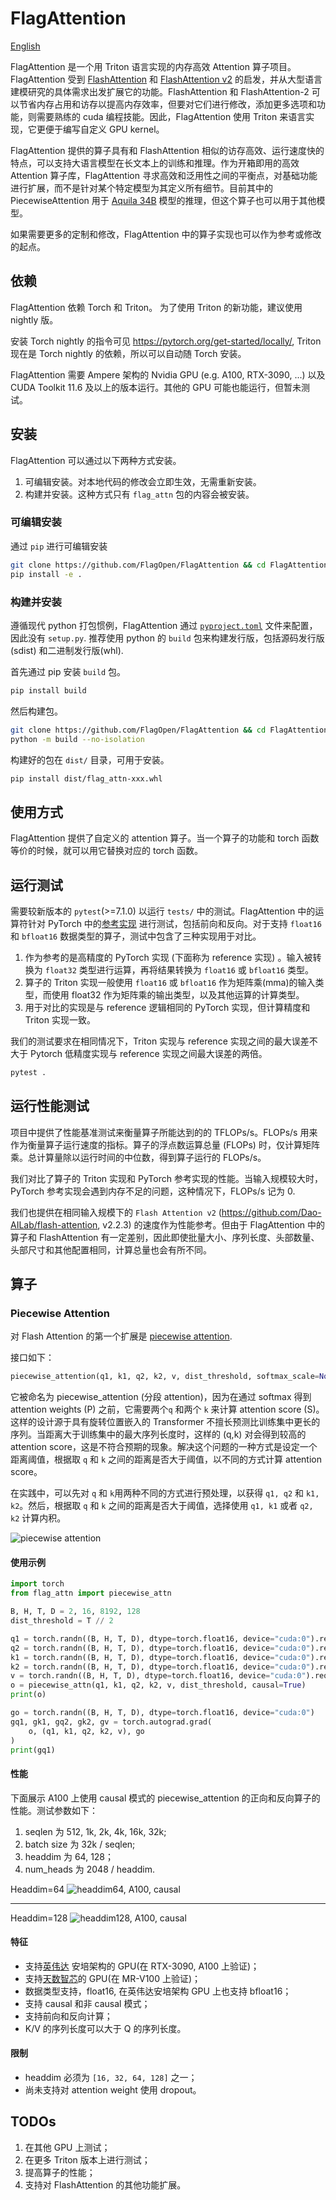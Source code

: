# FlagAttention

[English](./README.md)

FlagAttention 是一个用 Triton 语言实现的内存高效 Attention 算子项目。FlagAttention 受到 [FlashAttention](https://arxiv.org/abs/2205.14135) 和 [FlashAttention v2](https://tridao.me/publications/flash2/flash2.pdf) 的启发，并从大型语言建模研究的具体需求出发扩展它的功能。FlashAttention 和 FlashAttention-2 可以节省内存占用和访存以提高内存效率，但要对它们进行修改，添加更多选项和功能，则需要熟练的 cuda 编程技能。因此，FlagAttention 使用 Triton 来语言实现，它更便于编写自定义 GPU kernel。

FlagAttention 提供的算子具有和 FlashAttention 相似的访存高效、运行速度快的特点，可以支持大语言模型在长文本上的训练和推理。作为开箱即用的高效 Attention 算子库，FlagAttention 寻求高效和泛用性之间的平衡点，对基础功能进行扩展，而不是针对某个特定模型为其定义所有细节。目前其中的 PiecewiseAttention 用于 [Aquila 34B](https://github.com/FlagAI-Open/Aquila2) 模型的推理，但这个算子也可以用于其他模型。

如果需要更多的定制和修改，FlagAttention 中的算子实现也可以作为参考或修改的起点。

## 依赖

FlagAttention 依赖 Torch 和 Triton。 为了使用 Triton 的新功能，建议使用 nightly 版。

安装 Torch nightly 的指令可见 https://pytorch.org/get-started/locally/, Triton 现在是 Torch nightly 的依赖，所以可以自动随 Torch 安装。

FlagAttention 需要 Ampere 架构的 Nvidia GPU (e.g. A100, RTX-3090, ...) 以及 CUDA Toolkit 11.6 及以上的版本运行。其他的 GPU 可能也能运行，但暂未测试。

## 安装

FlagAttention 可以通过以下两种方式安装。

1. 可编辑安装。对本地代码的修改会立即生效，无需重新安装。
2. 构建并安装。这种方式只有 `flag_attn` 包的内容会被安装。

### 可编辑安装

通过 `pip` 进行可编辑安装

```sh
git clone https://github.com/FlagOpen/FlagAttention && cd FlagAttention
pip install -e .
```

### 构建并安装

遵循现代 python 打包惯例，FlagAttention 通过 [`pyproject.toml`](https://pip.pypa.io/en/stable/reference/build-system/pyproject-toml/) 文件来配置，因此没有 `setup.py`. 推荐使用 python 的 `build` 包来构建发行版，包括源码发行版(sdist) 和二进制发行版(whl).

首先通过 pip 安装 `build` 包。

```sh
pip install build
```

然后构建包。

```sh
git clone https://github.com/FlagOpen/FlagAttention && cd FlagAttention
python -m build --no-isolation
```

构建好的包在 `dist/` 目录，可用于安装。

```sh
pip install dist/flag_attn-xxx.whl
```

## 使用方式

FlagAttention 提供了自定义的 attention 算子。当一个算子的功能和 torch 函数等价的时候，就可以用它替换对应的 torch 函数。 

## 运行测试

需要较新版本的 `pytest`(>=7.1.0) 以运行 `tests/` 中的测试。FlagAttention 中的运算符针对 PyTorch 中的[参考实现](tests/flag_attn/ref_impl/) 进行测试，包括前向和反向。对于支持 `float16` 和 `bfloat16` 数据类型的算子，测试中包含了三种实现用于对比。

1. 作为参考的是高精度的 PyTorch 实现 (下面称为 reference 实现) 。输入被转换为 `float32` 类型进行运算，再将结果转换为 `float16` 或 `bfloat16` 类型。
2. 算子的 Triton 实现一般使用 `float16` 或 `bfloat16` 作为矩阵乘(mma)的输入类型，而使用 float32 作为矩阵乘的输出类型，以及其他运算的计算类型。
3. 用于对比的实现是与 reference 逻辑相同的 PyTorch 实现，但计算精度和 Triton 实现一致。

我们的测试要求在相同情况下，Triton 实现与 reference 实现之间的最大误差不大于 Pytorch 低精度实现与 reference 实现之间最大误差的两倍。

```sh
pytest .
```

## 运行性能测试

项目中提供了性能基准测试来衡量算子所能达到的的 TFLOPs/s。FLOPs/s 用来作为衡量算子运行速度的指标。算子的浮点数运算总量 (FLOPs) 时，仅计算矩阵乘。总计算量除以运行时间的中位数，得到算子运行的 FLOPs/s。

我们对比了算子的 Triton 实现和 PyTorch 参考实现的性能。当输入规模较大时，PyTorch 参考实现会遇到内存不足的问题，这种情况下，FLOPs/s 记为 0.

我们也提供在相同输入规模下的 `Flash Attention v2` (https://github.com/Dao-AILab/flash-attention, v2.2.3) 的速度作为性能参考。但由于 FlagAttention 中的算子和 FlashAttention 有一定差别，因此即使批量大小、序列长度、头部数量、头部尺寸和其他配置相同，计算总量也会有所不同。

## 算子

### Piecewise Attention

对 Flash Attention 的第一个扩展是 [piecewise attention](src/flag_attn/piecewise.py).

接口如下：

```python
piecewise_attention(q1, k1, q2, k2, v, dist_threshold, softmax_scale=None, causal=False)
```

它被命名为 piecewise_attention (分段 attention)，因为在通过 softmax 得到 attention weights (P) 之前，它需要两个`q` 和两个 `k` 来计算 attention score (S)。这样的设计源于具有旋转位置嵌入的 Transformer 不擅长预测比训练集中更长的序列。当距离大于训练集中的最大序列长度时，这样的 (q,k) 对会得到较高的 attention score，这是不符合预期的现象。解决这个问题的一种方式是设定一个距离阈值，根据取 `q` 和 `k` 之间的距离是否大于阈值，以不同的方式计算 attention score。

在实践中，可以先对 `q` 和 `k`用两种不同的方式进行预处理，以获得 `q1, q2` 和 `k1, k2`。然后，根据取 `q` 和 `k` 之间的距离是否大于阈值，选择使用 `q1, k1` 或者 `q2, k2` 计算内积。

![piecewise attention](assets/piecewise_attention.png)

#### 使用示例

```python
import torch
from flag_attn import piecewise_attn

B, H, T, D = 2, 16, 8192, 128
dist_threshold = T // 2

q1 = torch.randn((B, H, T, D), dtype=torch.float16, device="cuda:0").requires_grad_()
q2 = torch.randn((B, H, T, D), dtype=torch.float16, device="cuda:0").requires_grad_()
k1 = torch.randn((B, H, T, D), dtype=torch.float16, device="cuda:0").requires_grad_()
k2 = torch.randn((B, H, T, D), dtype=torch.float16, device="cuda:0").requires_grad_()
v = torch.randn((B, H, T, D), dtype=torch.float16, device="cuda:0").requires_grad_()
o = piecewise_attn(q1, k1, q2, k2, v, dist_threshold, causal=True)
print(o)

go = torch.randn((B, H, T, D), dtype=torch.float16, device="cuda:0")
gq1, gk1, gq2, gk2, gv = torch.autograd.grad(
    o, (q1, k1, q2, k2, v), go
)
print(gq1)
```

#### 性能

下面展示 A100 上使用 causal 模式的 piecewise_attention 的正向和反向算子的性能。测试参数如下：

1. seqlen 为 512, 1k, 2k, 4k, 16k, 32k;
2. batch size 为 32k / seqlen;
3. headdim 为 64, 128；
4. num_heads 为 2048 / headdim.

Headdim=64
![headdim64, A100, causal](./assets/headdim64-causal-A100.png)

---

Headdim=128
![headdim128, A100, causal](./assets/headdim128-causal-A100.png)

#### 特征

- 支持[英伟达](https://www.nvidia.com/) 安培架构的 GPU(在 RTX-3090, A100 上验证)；
- 支持[天数智芯](https://www.iluvatar.com/)的 GPU(在 MR-V100 上验证)；
- 数据类型支持，float16, 在英伟达安培架构 GPU 上也支持 bfloat16；
- 支持 causal 和非 causal 模式；
- 支持前向和反向计算；
- K/V 的序列长度可以大于 Q 的序列长度。

#### 限制

- headdim 必须为 `[16, 32, 64, 128]` 之一；
- 尚未支持对 attention weight 使用 dropout。

## TODOs

1. 在其他 GPU 上测试；
2. 在更多 Triton 版本上进行测试；
3. 提高算子的性能；
2. 支持对 FlashAttention 的其他功能扩展。
